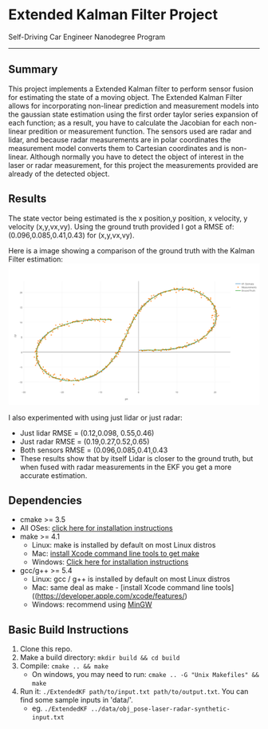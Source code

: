 # Extended Kalman Filter Project
Self-Driving Car Engineer Nanodegree Program

---
## Summary
This project implements a Extended Kalman filter to perform sensor fusion for estimating the state of a moving object. The Extended Kalman Filter allows for incorporating non-linear prediction and measurement models into the gaussian state estimation using the first order taylor series expansion of each function; as a result, you have to calculate the Jacobian for each non-linear predition or measurement function. The sensors used are radar and lidar, and because radar measurements are in polar coordinates the measurement model converts them to Cartesian coordinates and is non-linear. Although normally you have to detect the object of interest in the laser or radar measurement, for this project the measurements provided are already of the detected object.

## Results

The state vector being estimated is the x position,y position, x velocity, y velocity (x,y,vx,vy). Using the ground truth provided I got a RMSE of: (0.096,0.085,0.41,0.43) for (x,y,vx,vy). 

Here is a image showing a comparison of the ground truth with the Kalman Filter estimation:
![Alt text](pictures/radar-lidar.png?raw=true "Visualize result")

I also experimented with using just lidar or just radar:
- Just lidar RMSE = (0.12,0.098, 0.55,0.46)
- Just radar RMSE = (0.19,0.27,0.52,0.65)
- Both sensors RMSE = (0.096,0.085,0.41,0.43
- These results show that by itself Lidar is closer to the ground truth, but when fused with radar measurements in the EKF you get 
a more accurate estimation. 


## Dependencies

* cmake >= 3.5
 * All OSes: [click here for installation instructions](https://cmake.org/install/)
* make >= 4.1
  * Linux: make is installed by default on most Linux distros
  * Mac: [install Xcode command line tools to get make](https://developer.apple.com/xcode/features/)
  * Windows: [Click here for installation instructions](http://gnuwin32.sourceforge.net/packages/make.htm)
* gcc/g++ >= 5.4
  * Linux: gcc / g++ is installed by default on most Linux distros
  * Mac: same deal as make - [install Xcode command line tools]((https://developer.apple.com/xcode/features/)
  * Windows: recommend using [MinGW](http://www.mingw.org/)

## Basic Build Instructions

1. Clone this repo.
2. Make a build directory: `mkdir build && cd build`
3. Compile: `cmake .. && make` 
   * On windows, you may need to run: `cmake .. -G "Unix Makefiles" && make`
4. Run it: `./ExtendedKF path/to/input.txt path/to/output.txt`. You can find
   some sample inputs in 'data/'.
    - eg. `./ExtendedKF ../data/obj_pose-laser-radar-synthetic-input.txt`
